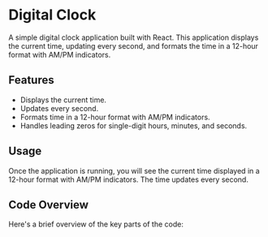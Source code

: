 # Digital Clock

A simple digital clock application built with React. This application displays the current time, updating every second, and formats the time in a 12-hour format with AM/PM indicators.

## Features

- Displays the current time.
- Updates every second.
- Formats time in a 12-hour format with AM/PM indicators.
- Handles leading zeros for single-digit hours, minutes, and seconds.

## Usage

Once the application is running, you will see the current time displayed in a 12-hour format with AM/PM indicators. The time updates every second.

## Code Overview

Here's a brief overview of the key parts of the code:
